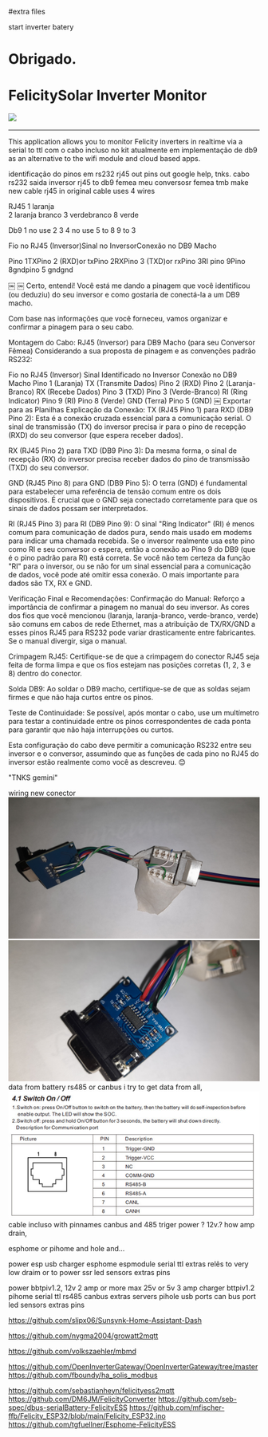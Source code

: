 #extra files

start
inverter
batery
# Obrigado.
# FelicitySolar Inverter Monitor

<img src="screenshot.png"/>

---

This application allows you to monitor Felicity inverters in realtime via a serial to  ttl com o cabo incluso no kit atualmente em implementação de db9 as an alternative to the wifi module and cloud based apps.

identificação do pinos em rs232 rj45 out pins out  google help, tnks.
cabo rs232 saida inversor rj45 to db9 femea meu conversosr femea tmb make new cable rj45 in original cable uses 
4 wires 

RJ45
1 laranja  
2 laranja branco 
3 verdebranco 
8 verde 

Db9
1 no use
2 
3 
4 no use
5 to 8
9 to 3

Fio no RJ45 (Inversor)Sinal no InversorConexão no DB9 Macho

Pino 1TXPino 2 (RXD)or txPino 2RXPino 3 (TXD)or rxPino 3RI pino 9Pino 8gndpino 5 gndgnd

￼
￼
Certo, entendi! Você está me dando a pinagem que você identificou (ou deduziu) do seu inversor e como gostaria de conectá-la a um DB9 macho.

Com base nas informações que você forneceu, vamos organizar e confirmar a pinagem para o seu cabo.

Montagem do Cabo: RJ45 (Inversor) para DB9 Macho (para seu Conversor Fêmea)
Considerando a sua proposta de pinagem e as convenções padrão RS232:

Fio no RJ45 (Inversor)	Sinal Identificado no Inversor	Conexão no DB9 Macho
Pino 1 (Laranja)	TX (Transmite Dados)	Pino 2 (RXD)
Pino 2 (Laranja-Branco)	RX (Recebe Dados)	Pino 3 (TXD)
Pino 3 (Verde-Branco)	RI (Ring Indicator)	Pino 9 (RI)
Pino 8 (Verde)	GND (Terra)	Pino 5 (GND)
￼
Exportar para as Planilhas
Explicação da Conexão:
TX (RJ45 Pino 1) para RXD (DB9 Pino 2): Esta é a conexão cruzada essencial para a comunicação serial. O sinal de transmissão (TX) do inversor precisa ir para o pino de recepção (RXD) do seu conversor (que espera receber dados).

RX (RJ45 Pino 2) para TXD (DB9 Pino 3): Da mesma forma, o sinal de recepção (RX) do inversor precisa receber dados do pino de transmissão (TXD) do seu conversor.

GND (RJ45 Pino 8) para GND (DB9 Pino 5): O terra (GND) é fundamental para estabelecer uma referência de tensão comum entre os dois dispositivos. É crucial que o GND seja conectado corretamente para que os sinais de dados possam ser interpretados.

RI (RJ45 Pino 3) para RI (DB9 Pino 9): O sinal "Ring Indicator" (RI) é menos comum para comunicação de dados pura, sendo mais usado em modems para indicar uma chamada recebida. Se o inversor realmente usa este pino como RI e seu conversor o espera, então a conexão ao Pino 9 do DB9 (que é o pino padrão para RI) está correta. Se você não tem certeza da função "RI" para o inversor, ou se não for um sinal essencial para a comunicação de dados, você pode até omitir essa conexão. O mais importante para dados são TX, RX e GND.

Verificação Final e Recomendações:
Confirmação do Manual: Reforço a importância de confirmar a pinagem no manual do seu inversor. As cores dos fios que você mencionou (laranja, laranja-branco, verde-branco, verde) são comuns em cabos de rede Ethernet, mas a atribuição de TX/RX/GND a esses pinos RJ45 para RS232 pode variar drasticamente entre fabricantes. Se o manual divergir, siga o manual.

Crimpagem RJ45: Certifique-se de que a crimpagem do conector RJ45 seja feita de forma limpa e que os fios estejam nas posições corretas (1, 2, 3 e 8) dentro do conector.

Solda DB9: Ao soldar o DB9 macho, certifique-se de que as soldas sejam firmes e que não haja curtos entre os pinos.

Teste de Continuidade: Se possível, após montar o cabo, use um multímetro para testar a continuidade entre os pinos correspondentes de cada ponta para garantir que não haja interrupções ou curtos.

Esta configuração do cabo deve permitir a comunicação RS232 entre seu inversor e o conversor, assumindo que as funções de cada pino no RJ45 do inversor estão realmente como você as descreveu. 😊

"TNKS gemini"

wiring new conector 
<img src="connectordb9torj45.jpg"/>
<img src="conectordb9torj45upside.jpg"/>
data from battery rs485 or canbus i try to get data from all, 
<img src="felicitybatterypinout.jpeg"/> 
cable incluso with pinnames canbus and 485 triger power ? 12v.? how amp drain, 

esphome or pihome and hole and...

power esp usb charger
esphome espmodule serial ttl 
extras 
relês to very low draim or to power ssr 
led
sensors 
extras pins

power bbtpiv1.2, 12v 2 amp or more max 25v or 5v 3 amp charger
bttpiv1.2 pihome serial ttl rs485 canbus 
extras
servers pihole 
usb ports
can bus port
led
sensors 
extras pins

https://github.com/slipx06/Sunsynk-Home-Assistant-Dash

https://github.com/nygma2004/growatt2mqtt

https://github.com/volkszaehler/mbmd

https://github.com/OpenInverterGateway/OpenInverterGateway/tree/master
https://github.com/fboundy/ha_solis_modbus

https://github.com/sebastianheyn/felicityess2mqtt
https://github.com/DM6JM/FelicityConverter
https://github.com/seb-spec/dbus-serialBattery-FelicityESS
https://github.com/mfischer-ffb/Felicity_ESP32/blob/main/Felicity_ESP32.ino
https://github.com/tgfuellner/Esphome-FelicityESS



